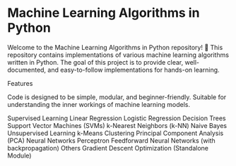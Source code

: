 <h1>Machine Learning Algorithms in Python</h1>
Welcome to the Machine Learning Algorithms in Python repository! 🚀 This repository contains implementations of various machine learning algorithms written in Python. The goal of this project is to provide clear, well-documented, and easy-to-follow implementations for  hands-on learning.

Features

Code is designed to be simple, modular, and beginner-friendly.
Suitable for understanding the inner workings of machine learning models.


Supervised Learning
Linear Regression
Logistic Regression
Decision Trees
Support Vector Machines (SVMs)
k-Nearest Neighbors (k-NN)
Naive Bayes
Unsupervised Learning
k-Means Clustering
Principal Component Analysis (PCA)
Neural Networks
Perceptron
Feedforward Neural Networks (with backpropagation)
Others
Gradient Descent Optimization (Standalone Module)

